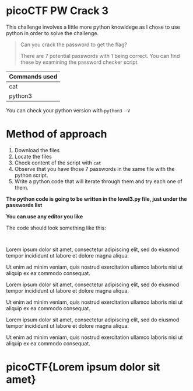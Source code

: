 # picoCTF PW Crack 3

This challenge involves a little more python knowldege as I chose to use python in order to solve the challenge.
> Can you crack the password to get the flag? 
> 
> There are 7 potential passwords with 1 being correct. You can find these by examining the password checker script.


| Commands used  | 
| ------------- | 
| cat | 
| python3 |

You can check your python version with `python3 -V`

# Method of approach

1. Download the files
2. Locate the files 
3. Check content of the script with `cat`
4. Observe that you have those 7 passwords in the same file with the python script.
5. Write a python code that will iterate through them and try each one of them.

**The python code is going to be written in the level3.py file, just under the passwords list**

**You can use any editor you like**

The code should look something like this:

`
`


Lorem ipsum dolor sit amet, consectetur adipiscing elit, sed do eiusmod tempor incididunt ut labore et dolore magna aliqua. 

Ut enim ad minim veniam, quis nostrud exercitation ullamco laboris nisi ut aliquip ex ea commodo consequat.

Lorem ipsum dolor sit amet, consectetur adipiscing elit, sed do eiusmod tempor incididunt ut labore et dolore magna aliqua. 

Ut enim ad minim veniam, quis nostrud exercitation ullamco laboris nisi ut aliquip ex ea commodo consequat.


Lorem ipsum dolor sit amet, consectetur adipiscing elit, sed do eiusmod tempor incididunt ut labore et dolore magna aliqua. 

Ut enim ad minim veniam, quis nostrud exercitation ullamco laboris nisi ut aliquip ex ea commodo consequat.

# picoCTF{Lorem ipsum dolor sit amet}


